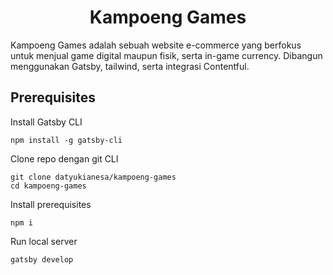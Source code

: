 <h1 align="center">
  Kampoeng Games
</h1>
<p>Kampoeng Games adalah sebuah website e-commerce yang berfokus untuk menjual game digital maupun fisik, serta in-game currency. Dibangun menggunakan Gatsby, tailwind, serta integrasi Contentful.</p>

<h2>Prerequisites</h2>
<p>Install Gatsby CLI</p>

```
npm install -g gatsby-cli
```

Clone repo dengan git CLI

```
git clone datyukianesa/kampoeng-games
cd kampoeng-games
```

Install prerequisites

```
npm i
```

Run local server

```
gatsby develop
```
